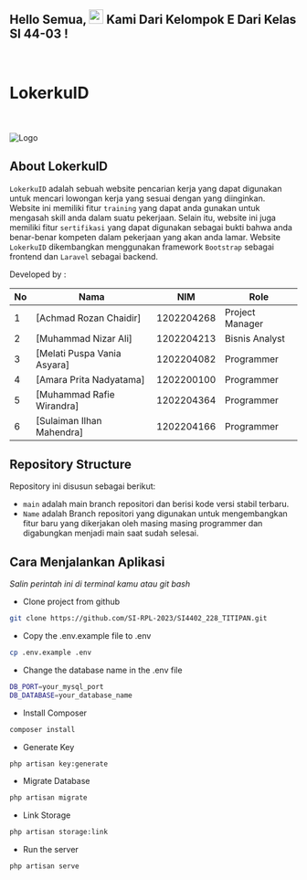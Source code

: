 ## Hello Semua, <img src="https://media.giphy.com/media/hvRJCLFzcasrR4ia7z/giphy.gif" width=25> Kami Dari Kelompok E Dari Kelas SI 44-03 !
<br>

<h1>LokerkuID </h1>
</br>
<br>
<img src="https://user-images.githubusercontent.com/114797825/229727387-c534fa60-cd3e-49f2-9411-9254a2b2f29b.png" alt="Logo">

</br>

## About LokerkuID
`LokerkuID` adalah sebuah website pencarian kerja yang dapat digunakan untuk mencari lowongan kerja yang sesuai dengan yang diinginkan. Website ini memiliki fitur `training` yang dapat anda gunakan untuk mengasah skill anda dalam suatu pekerjaan. Selain itu, website ini juga memiliki fitur `sertifikasi` yang dapat digunakan sebagai bukti bahwa anda benar-benar kompeten dalam pekerjaan yang akan anda lamar.
Website `LokerkuID` dikembangkan menggunakan framework `Bootstrap` sebagai frontend dan `Laravel` sebagai backend.


Developed by : <br>

| No  | Nama                               | NIM        | Role            |
| --- | ---------------------------------- | ---------- | --------------- |
| 1   | [Achmad Rozan Chaidir]             | 1202204268 | Project Manager |
| 2   | [Muhammad Nizar Ali]               | 1202204213 | Bisnis Analyst  |
| 3   | [Melati Puspa Vania Asyara]        | 1202204082 | Programmer      |
| 4   | [Amara Prita Nadyatama]            | 1202200100 | Programmer      |
| 5   | [Muhammad Rafie Wirandra]          | 1202204364 | Programmer      |
| 6   | [Sulaiman Ilhan Mahendra]          | 1202204166 | Programmer      |

## Repository Structure

Repository ini disusun sebagai berikut:

-   `main` adalah main branch repositori dan berisi kode versi stabil terbaru.
-   `Name` adalah Branch repositori yang digunakan untuk mengembangkan fitur baru yang dikerjakan oleh masing masing programmer dan digabungkan menjadi main saat sudah selesai.

## Cara Menjalankan Aplikasi
*Salin perintah ini di terminal kamu atau git bash*

- Clone project from github

```bash
git clone https://github.com/SI-RPL-2023/SI4402_228_TITIPAN.git 
```

- Copy the .env.example file to .env

```bash
cp .env.example .env
```

- Change the database name in the .env file

```bash
DB_PORT=your_mysql_port
DB_DATABASE=your_database_name
```

- Install Composer

```bash
composer install
```

- Generate Key

```bash
php artisan key:generate
```

- Migrate Database

```bash
php artisan migrate
```

- Link Storage

```bash
php artisan storage:link
```

- Run the server

```bash
php artisan serve
```
